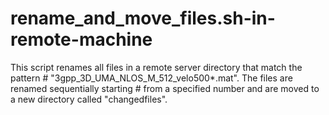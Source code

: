 # rename_and_move_files.sh-in-remote-machine
This script renames all files in a remote server directory that match the pattern  #              "3gpp_3D_UMA_NLOS_M_512_velo500*.mat". The files are renamed sequentially starting  #              from a specified number and are moved to a new directory called "changedfiles".
